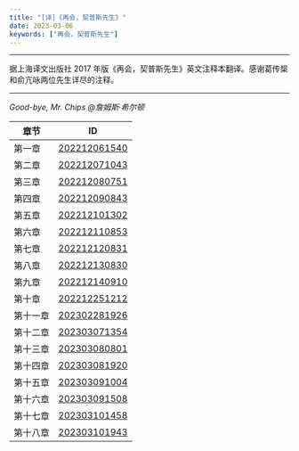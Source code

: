```yaml
---
title: "[译]《再会，契普斯先生》"
date: 2023-03-06
keywords: ["再会，契普斯先生"]
---
```


---

据上海译文出版社 2017 年版《再会，契普斯先生》英文注释本翻译。感谢葛传椝和俞亢咏两位先生详尽的注释。

---
*Good-bye, Mr. Chips
@詹姆斯·希尔顿*

|章节|ID|
|---|---|
|第一章|[202212061540](/202212061540)|
|第二章|[202212071043](/202212071043)|
|第三章|[202212080751](/202212080751)|
|第四章|[202212090843](/202212090843)|
|第五章|[202212101302](/202212101302)|
|第六章|[202212110853](/202212110853)|
|第七章|[202212120831](/202212120831)|
|第八章|[202212130830](/202212130830)|
|第九章|[202212140910](/202212140910)|
|第十章|[202212251212](/202212251212)|
|第十一章|[202302281926](/202302281926)|
|第十二章|[202303071354](/202303071354)|
|第十三章|[202303080801](/202303080801)|
|第十四章|[202303081920](/202303081920)|
|第十五章|[202303091004](/202303091004)|
|第十六章|[202303091508](/202303091508)|
|第十七章|[202303101458](/202303101458)|
|第十八章|[202303101943](/202303101943)|